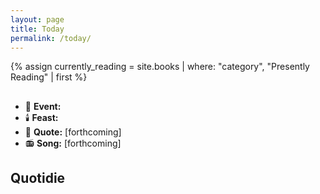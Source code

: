 ```yaml
---
layout: page
title: Today
permalink: /today/
---
```

{% assign currently_reading = site.books | where: "category", "Presently Reading" | first %}

<h2><span id="formattedDate"></span></h2>
<ul>
<li>📆 <strong>Event:</strong> <span id="dailyEvent"></span></li>
<li>🕯️ <strong>Feast:</strong> <span id="feastDay"></span></li>
<li>📝 <strong>Quote:</strong> [forthcoming]</li>
<li>📻 <strong>Song:</strong> [forthcoming]</li>
</ul>

<h2>Quotidie</h2>
<div id="debug"></div>
<ul id="quotidie" style="list-style:none">
  <!-- Daily tasks will be inserted here -->
</ul>

<script>
console.log('Script starting');

const dailyEvents = {{ site.data.daily_events | jsonify }};
const feastDays = {{ site.data.feast_days | jsonify }};
const rosaryMysteries = {{ site.data.rosary_mysteries | jsonify }};
const dailyQuotidie = {{ site.data.quotidie | jsonify }};
const currentlyReading = {{ currently_reading | jsonify }};

console.log('Data loaded');

function displayDailyInfo() {
  console.log('displayDailyInfo function called');
  
  // Format date
  const now = new Date();
  const options = { weekday: 'long', year: 'numeric', month: 'long', day: 'numeric', timeZone: 'America/Los_Angeles' };
  const formattedDate = now.toLocaleDateString('en-US', options);
  document.getElementById('formattedDate').textContent = formattedDate;

  // Get day of week
  const daysOfWeek = ['sunday', 'monday', 'tuesday', 'wednesday', 'thursday', 'friday', 'saturday'];
  const today = daysOfWeek[now.getDay()];

  // Update Quotidie tasks
  const todayTasks = dailyQuotidie[today];
  const quotidie = document.getElementById('quotidie');
  if (quotidie && todayTasks) {
    let taskHtml = todayTasks.map(task => `<li><input type="checkbox"> ${task.task}</li>`).join('');
    quotidie.innerHTML = taskHtml;
  } else {
    quotidie.innerHTML = '<li>No tasks for today</li>';
  }

  // Update debug info
  document.getElementById('debug').innerText = JSON.stringify({
    currentlyReading: currentlyReading,
    todayTasks: todayTasks
  }, null, 2);
}

// Call the function immediately
displayDailyInfo();
console.log('Script finished');
</script>